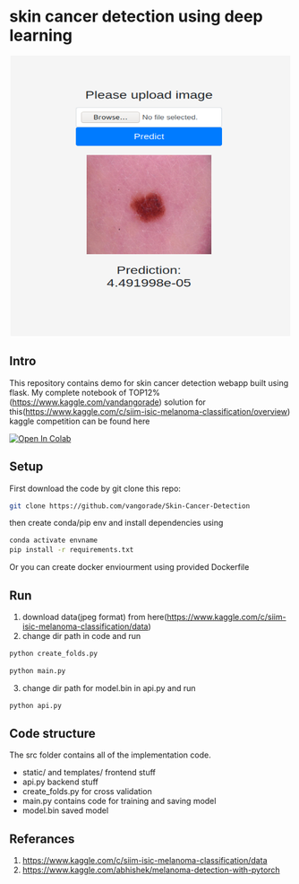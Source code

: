 # skin cancer detection using deep learning
<p align="center">
  <img src="https://github.com/vangorade/Skin-Cancer-Detection/blob/master/static/preds.png" height="500" width="500"/>
</p>

## Intro
This repository contains demo for skin cancer detection webapp built using flask.
My complete notebook of TOP12%(https://www.kaggle.com/vandangorade) solution for this(https://www.kaggle.com/c/siim-isic-melanoma-classification/overview) kaggle competition can be found here

[![Open In Colab](https://colab.research.google.com/assets/colab-badge.svg)](https://colab.research.google.com/github/vangorade/Skin-Cancer-Detection/blob/master/melonama_classification.ipynb)

## Setup
First download the code by git clone this repo:
```bash
git clone https://github.com/vangorade/Skin-Cancer-Detection
```
then create conda/pip env and install dependencies using 
```bash
conda activate envname
pip install -r requirements.txt
```
Or you can create docker enviourment using provided Dockerfile 

## Run
1. download data(jpeg format) from here(https://www.kaggle.com/c/siim-isic-melanoma-classification/data) 
2. change dir path in code and run
```bash
python create_folds.py
```
```bash
python main.py 
```
3. change dir path for model.bin in api.py and run
```bash
python api.py 
```

## Code structure
The src folder contains all of the implementation code.
+ static/ and templates/ frontend stuff
+ api.py backend stuff
+ create_folds.py for cross validation
+ main.py contains code for training and saving model
+ model.bin saved model

## Referances
1. https://www.kaggle.com/c/siim-isic-melanoma-classification/data
2. https://www.kaggle.com/abhishek/melanoma-detection-with-pytorch
